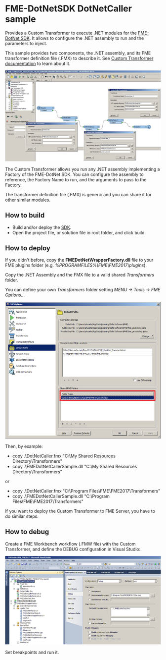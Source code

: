 # FME-DotNetSDK DotNetCaller sample
Provides a Custom Transformer to execute .NET modules for the [FME-DotNet SDK](../README.md). It allows to configure the .NET assembly to run and the parameters to inject.

This sample provides two components, the .NET assembly, and its FME transformer definition file (.FMX)
to describe it. See [Custom Transformer documentation](https://docs.safe.com/fme/html/FME_Desktop_Documentation/FME_Workbench/Workbench/custom_transformer_creating.htm) to learn about it.

  ![Workbench sample](../Docs/DotNetCaller.png)

The Custom Transformer allows you run any .NET assembly implementing a Factory of the FME-DotNet SDK. You can configure the assembly to reference,
the Factory Name to run, and the arguments to pass to the Factory.

The transformer definition file (.FMX) is generic and you can share it for other similar modules.

## How to build

* Build and/or deploy the [SDK](../README.md).
* Open the project file, or solution file in root folder, and click build.

## How to deploy

If you didn't before, copy the **FMEDotNetWrapperFactory.dll** file to your FME plugins folder (e.g. *%PROGRAMFILES%\FME\FME2017\plugins*).

Copy the .NET Assembly and the FMX file to a valid shared *Transformers* folder.

You can define your own *Transformers* folder setting *MENU -> Tools -> FME Options...*

  ![FME options](../Docs/FMEOptions.png)

Then, by example:
* copy .\DotNetCaller.fmx          "C:\My Shared Resources Directory\Transformers\"
* copy .\FMEDotNetCallerSample.dll "C:\My Shared Resources Directory\Transformers\"

or
* copy .\DotNetCaller.fmx          "C:\Program Files\FME\FME2017\Transformers\"
* copy .\FMEDotNetCallerSample.dll "C:\Program Files\FME\FME2017\Transformers\"

If you want to deploy the Custom Transformer to FME Server, you have to do similar steps.

## How to debug

Create a FME Workbench workflow (.FMW file) with the Custom Transformer, and define the DEBUG configuration in Visual Studio:

  ![Debug](../Docs/DotNetCaller-howtodebug.png)

Set breakpoints and run it.

